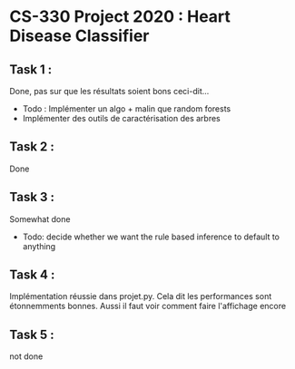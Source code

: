 # CS-330 Project 2020 : Heart Disease Classifier

## Task 1 :
Done, pas sur que les résultats soient bons ceci-dit... 
- Todo : Implémenter un algo + malin que random forests
- Implémenter des outils de caractérisation des arbres

## Task 2 :
Done
## Task 3 :
Somewhat done
- Todo: decide whether we want the rule based inference to default to anything
## Task 4 :
Implémentation réussie dans projet.py. Cela dit les performances sont étonnemments bonnes.
Aussi il faut voir comment faire l'affichage encore

## Task 5 :
not done
